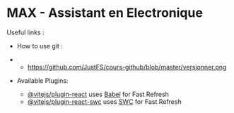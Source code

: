 # MAX - Assistant en Electronique

Useful links : 

- How to use git : 
- - https://github.com/JustFS/cours-github/blob/master/versionner.png


- Available Plugins:
    - [@vitejs/plugin-react](https://github.com/vitejs/vite-plugin-react/blob/main/packages/plugin-react/README.md) uses [Babel](https://babeljs.io/) for Fast Refresh
    - [@vitejs/plugin-react-swc](https://github.com/vitejs/vite-plugin-react-swc) uses [SWC](https://swc.rs/) for Fast Refresh
